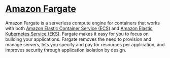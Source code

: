 # [Amazon Fargate](https://aws.amazon.com/fargate)

Amazon Fargate is a serverless compute engine for containers that works with both [Amazon Elastic Container Service (ECS)](ecs.md) and [Amazon Elastic Kubernetes Service (EKS)](eks.md). Fargate makes it easy for you to focus on building your applications. Fargate removes the need to provision and manage servers, lets you specify and pay for resources per application, and improves security through application isolation by design.
